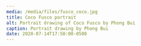 ```yaml
---
media: /media/files/fusco_coco.jpg
title: Coco Fusco portrait
alt: Portrait drawing of Coco Fusco by Phong Bui
caption: Portrait drawing by Phong Bui
date: 2020-07-14T17:50:00-0500
---
```

